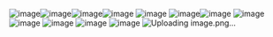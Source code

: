 ![image](https://github.com/user-attachments/assets/f5ebe49c-94b9-41ba-ab5b-e02400d5eec6)![image](https://github.com/user-attachments/assets/f9d1625f-511e-4044-b077-fa731f3a8978)![image](https://github.com/user-attachments/assets/74c87512-0fb0-4218-a972-a149f870ab53)![image](https://github.com/user-attachments/assets/d28ffb1b-e4ca-40d2-9fa6-27569d12fcc6)
![image](https://github.com/user-attachments/assets/fdcab308-7ffb-4994-9fb7-693749626e37)
![image](https://github.com/user-attachments/assets/446b50c2-3fd4-484e-bdd2-0f7fabe8e68a)![image](https://github.com/user-attachments/assets/a2580565-2fb5-44c2-87c7-ff4326073e92)
![image](https://github.com/user-attachments/assets/fb0f24b1-b451-4839-9602-d5beb38050c2)
![image](https://github.com/user-attachments/assets/d4d239f6-d0da-446d-b293-be7ead8d8852)
![image](https://github.com/user-attachments/assets/f04e14c0-5772-4423-b2a2-58b0565a4884)
![image](https://github.com/user-attachments/assets/5bd28bad-ede0-4e31-b6d2-b8c5c129c2c0)
![image](https://github.com/user-attachments/assets/1681031c-d77d-4a67-86aa-2c6ba46ef84c)
![Uploading image.png…]()



